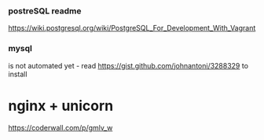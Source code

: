 ### postreSQL readme
https://wiki.postgresql.org/wiki/PostgreSQL_For_Development_With_Vagrant

### mysql
is not automated yet - read https://gist.github.com/johnantoni/3288329 to install

# nginx + unicorn
https://coderwall.com/p/gmlv_w
